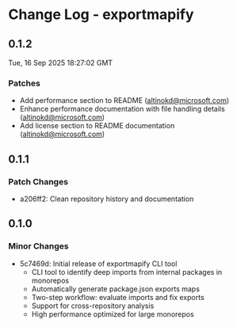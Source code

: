 # Change Log - exportmapify

<!-- This log was last generated on Tue, 16 Sep 2025 18:27:02 GMT and should not be manually modified. -->

<!-- Start content -->

## 0.1.2

Tue, 16 Sep 2025 18:27:02 GMT

### Patches

- Add performance section to README (altinokd@microsoft.com)
- Enhance performance documentation with file handling details (altinokd@microsoft.com)
- Add license section to README documentation (altinokd@microsoft.com)

## 0.1.1

### Patch Changes

- a206ff2: Clean repository history and documentation

## 0.1.0

### Minor Changes

- 5c7469d: Initial release of exportmapify CLI tool
  - CLI tool to identify deep imports from internal packages in monorepos
  - Automatically generate package.json exports maps
  - Two-step workflow: evaluate imports and fix exports
  - Support for cross-repository analysis
  - High performance optimized for large monorepos

